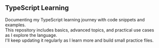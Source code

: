 ## TypeScript Learning

Documenting my TypeScript learning journey with code snippets and examples.  
This repository includes basics, advanced topics, and practical use cases as I explore the language.  
I'll keep updating it regularly as I learn more and build small practice files.
